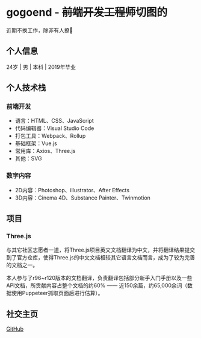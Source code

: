 # gogoend - ~~前端开发工程师~~切图的
近期不换工作，除非有人撩🤪

## 个人信息
24岁 | 男 | 本科 | 2019年毕业

## 个人技术栈
### 前端开发
- 语言：HTML、CSS、JavaScript
- 代码编辑器：Visual Studio Code
- 打包工具：Webpack、Rollup
- 基础框架：Vue.js
- 常用库：Axios、Three.js
- 其他：SVG

### 数字内容
- 2D内容：Photoshop、illustrator、After Effects
- 3D内容：Cinema 4D、Substance Painter、Twinmotion

## 项目
### Three.js
与其它社区志愿者一道，将Three.js项目英文文档翻译为中文，并将翻译结果提交到了官方仓库，使得Three.js的中文文档相较其它语言文档而言，成为了较为完善的文档之一。

本人参与了r96~r120版本的文档翻译，负责翻译包括部分新手入门手册以及一些API文档，所贡献内容占整个文档的约60% —— 近150余篇，约65,000余词（数据使用Puppeteer抓取页面后进行估算）。

## 社交主页
[GitHub](http://github.com/gogoend)
